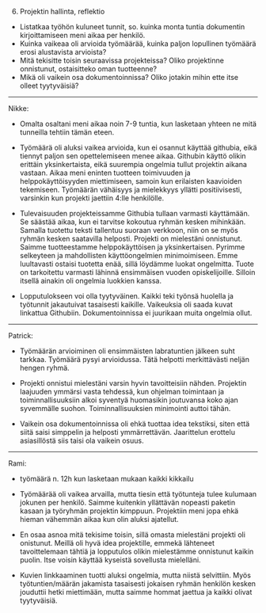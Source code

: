 6. Projektin hallinta, reflektio
 
- Listatkaa työhön kuluneet tunnit, so. kuinka monta tuntia dokumentin 
kirjoittamiseen meni aikaa per henkilö.
- Kuinka vaikeaa oli arvioida työmäärää, kuinka paljon lopullinen 
työmäärä erosi alustavista arvioista?
- Mitä tekisitte toisin seuraavissa projekteissa? Oliko projektinne 
onnistunut, ostaisitteko oman tuotteenne?
- Mikä oli vaikein osa dokumentoinnissa? Oliko jotakin mihin ette itse 
olleet tyytyväisiä?

-------------------------------------------------------------------------------

Nikke: 

- Omalta osaltani meni aikaa noin 7-9 tuntia, kun lasketaan yhteen ne mitä tunneilla tehtiin tämän eteen.

- Työmäärä oli aluksi vaikea arvioida, kun ei osannut käyttää githubia, eikä tiennyt paljon sen opettelemiseen menee aikaa. Githubin käyttö olikin erittäin yksinkertaista, eikä suurempia ongelmia tullut projektin aikana vastaan.
Aikaa meni eninten tuotteen toimivuuden ja helppokäyttöisyyden miettimiseen, samoin kun erilaisten kaavioiden tekemiseen.
Työmäärän vähäisyys ja mielekkyys yllätti positiivisesti, varsinkin kun projekti jaettiin 4:lle henkilölle.

- Tulevaisuuden projekteissamme Githubia tullaan varmasti käyttämään. Se säästää aikaa, kun ei tarvitse kokoutua ryhmän kesken mihinkään. Samalla tuotettu teksti tallentuu suoraan verkkoon, niin on se myös ryhmän kesken saatavilla helposti.
Projekti on mielestäni onnistunut. Saimme tuotteestamme helppokäyttöisen ja yksinkertaisen. Pyrimme selkeyteen ja mahdollisten käyttöongelmien minimoimiseen. Emme luultavasti ostaisi tuotetta enää, sillä löydämme luokat ongelmitta. Tuote on tarkoitettu varmasti lähinnä ensimmäisen vuoden opiskelijoille. Silloin itsellä ainakin oli ongelmia luokkien kanssa.

- Lopputulokseen voi olla tyytyväinen. Kaikki teki työnsä huolella ja työtunnit jakautuivat tasaisesti kaikille. Vaikeuksia oli saada kuvat linkattua Githubiin. Dokumentoinnissa ei juurikaan muita ongelmia ollut.

-------------------------------------------------------------------------------

Patrick:

- Työmäärän arvioiminen oli ensimmäisten labratuntien jälkeen suht tarkkaa. Työmäärä pysyi arvioidussa. Tätä helpotti merkittävästi neljän hengen ryhmä.

- Projekti onnistui mielestäni varsin hyvin tavoitteisiin nähden. Projektin laajuuden ymmärsi vasta tehdessä, kun ohjelman toimintaan ja toiminnallisuuksiin alkoi syventyä huomasikin joutuvansa koko ajan syvemmälle suohon. Toiminnallisuuksien minimointi auttoi tähän. 

- Vaikein osa dokumentoinnissa oli ehkä tuottaa idea tekstiksi, siten että siitä saisi simppelin ja helposti ymmärrettävän. Jaarittelun erottelu asiasillöstä siis taisi ola vaikein osuus. 

-------------------------------------------------------------------------------

Rami:

- työmäärä n. 12h kun lasketaan mukaan kaikki kikkailu

- Työmäärää oli vaikea arvailla, mutta tiesin että työtunteja tulee kulumaan jokunen per henkilö. Saimme kuitenkin yllättävän nopeasti paketin kasaan ja työryhmän projektin kimppuun. Projektiin meni jopa ehkä hieman vähemmän aikaa kun olin aluksi ajatellut.

- En osaa asnoa mitä tekisime toisin, sillä omasta mielestäni projekti oli onistunut. Meillä oli hyvä idea projektille, emmekä lähteneet tavoittelemaan tähtiä ja lopputulos olikin mielestämme onnistunut kaikin puolin. Itse voisin käyttää kyseistä sovellusta mielelläni.

- Kuvien linkkaaminen tuotti aluksi ongelmia, mutta niistä selvittiin. Myös työtuntien/määrän jakamista tasaisesti jokaisen ryhmän henkilön kesken jouduttii hetki miettimään, mutta saimme hommat jaettua ja kaikki olivat tyytyväisiä.   
 
